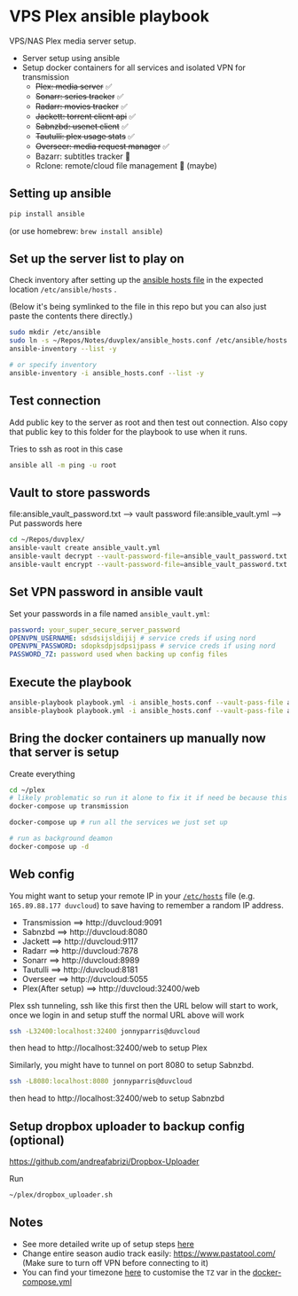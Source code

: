 # VPS Plex ansible playbook

VPS/NAS Plex media server setup.
- Server setup using ansible
- Setup docker containers for all services and isolated VPN for transmission
  - ~~Plex: media server~~ ✅
  - ~~Sonarr: series tracker~~ ✅
  - ~~Radarr: movies tracker~~ ✅
  - ~~Jackett: torrent client api~~ ✅
  - ~~Sabnzbd: usenet client~~ ✅
  - ~~Tautulli: plex usage stats~~ ✅
  - ~~Overseer: media request manager~~ ✅
  - Bazarr: subtitles tracker 🚧
  - Rclone: remote/cloud file management 🚧 (maybe)

## Setting up ansible

``` sh
pip install ansible
```
(or use homebrew: `brew install ansible`)

## Set up the server list to play on

Check inventory after setting up the [ansible hosts file](./ansible_hosts.conf) in the expected location `/etc/ansible/hosts` .

(Below it's being symlinked to the file in this repo but you can also just paste the contents there directly.)
``` sh
sudo mkdir /etc/ansible
sudo ln -s ~/Repos/Notes/duvplex/ansible_hosts.conf /etc/ansible/hosts
ansible-inventory --list -y

# or specify inventory
ansible-inventory -i ansible_hosts.conf --list -y
```

## Test connection

Add public key to the server as root and then test out connection.
Also copy that public key to this folder for the playbook to use when it runs.

Tries to ssh as root in this case
``` sh
ansible all -m ping -u root
```

## Vault to store passwords

file:ansible_vault_password.txt --> vault password
file:ansible_vault.yml --> Put passwords here

``` sh
cd ~/Repos/duvplex/
ansible-vault create ansible_vault.yml
ansible-vault decrypt --vault-password-file=ansible_vault_password.txt ansible_vault.yml
ansible-vault encrypt --vault-password-file=ansible_vault_password.txt ansible_vault.yml
```

## Set VPN password in ansible vault

Set your passwords in a file named `ansible_vault.yml`:

``` yml
password: your_super_secure_server_password
OPENVPN_USERNAME: sdsdsijsldijij # service creds if using nord
OPENVPN_PASSWORD: sdopksdpjsdpsijpass # service creds if using nord
PASSWORD_7Z: password used when backing up config files
```

## Execute the playbook

``` sh
ansible-playbook playbook.yml -i ansible_hosts.conf --vault-pass-file ansible_vault_password.txt
ansible-playbook playbook.yml -i ansible_hosts.conf --vault-pass-file ansible_vault_password.txt --tags backup
```

## Bring the docker containers up manually now that server is setup

Create everything
``` sh
cd ~/plex
# likely problematic so run it alone to fix it if need be because this container also holds the VPN info
docker-compose up transmission

docker-compose up # run all the services we just set up

# run as background deamon
docker-compose up -d
```

## Web config

You might want to setup your remote IP in your [`/etc/hosts`](/etc/hosts) file (e.g. `165.89.88.177 duvcloud`) to save having to remember a random IP address.

- Transmission      ==> http://duvcloud:9091
- Sabnzbd           ==> http://duvcloud:8080
- Jackett           ==> http://duvcloud:9117
- Radarr            ==> http://duvcloud:7878
- Sonarr            ==> http://duvcloud:8989
- Tautulli          ==> http://duvcloud:8181
- Overseer          ==> http://duvcloud:5055
- Plex(After setup) ==> http://duvcloud:32400/web

Plex ssh tunneling, ssh like this first then the URL below will start to work, once we login in and setup stuff the normal URL above will work
``` sh
ssh -L32400:localhost:32400 jonnyparris@duvcloud
```
then head to http://localhost:32400/web to setup Plex

Similarly, you might have to tunnel on port 8080 to setup Sabnzbd.
``` sh
ssh -L8080:localhost:8080 jonnyparris@duvcloud
```
then head to http://localhost:32400/web to setup Sabnzbd

## Setup dropbox uploader to backup config (optional)

https://github.com/andreafabrizi/Dropbox-Uploader

Run
``` sh
~/plex/dropbox_uploader.sh
```

## Notes

- See more detailed write up of setup steps [here](assets/DetailedWriteUp.md)
- Change entire season audio track easily: https://www.pastatool.com/ (Make sure to turn off VPN before connecting to it)
- You can find your timezone [here](https://www.gokuldeepak.com/output-for-timedatectl-list-timezones/) to customise the `TZ` var in the [docker-compose.yml](docker-compose.yml)
